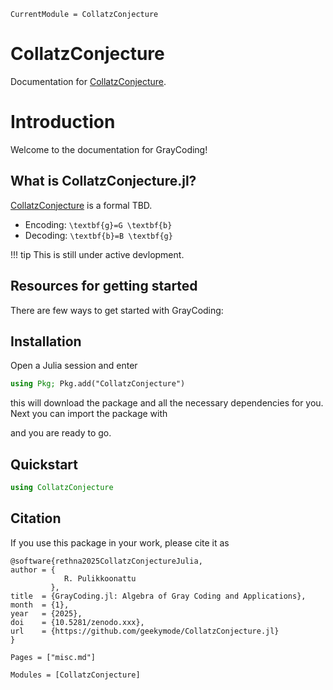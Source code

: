 ```@meta
CurrentModule = CollatzConjecture
```

# CollatzConjecture

Documentation for [CollatzConjecture](https://github.com/geekymode/CollatzConjecture.jl).

# Introduction

Welcome to the documentation for GrayCoding!

## What is CollatzConjecture.jl?

[CollatzConjecture](https://github.com/geekymode/CollatzConjecture.jl) is a formal TBD.

* Encoding: ``\textbf{g}=G \textbf{b} ``
* Decoding: ``\textbf{b}=B \textbf{g} ``



!!! tip
    This is still under active devlopment.

## Resources for getting started

There are few ways to get started with GrayCoding:

## Installation

Open a Julia session and enter

```julia
using Pkg; Pkg.add("CollatzConjecture")
```

this will download the package and all the necessary dependencies for you. Next you can import the package with


and you are ready to go.

## Quickstart

```julia
using CollatzConjecture
```




## Citation

If you use this package in your work, please cite it as
```
@software{rethna2025CollatzConjectureJulia,
author = {
            R. Pulikkoonattu 
         },
title  = {GrayCoding.jl: Algebra of Gray Coding and Applications},
month  = {1},
year   = {2025},
doi    = {10.5281/zenodo.xxx},
url    = {https://github.com/geekymode/CollatzConjecture.jl}
}
```

```@index
Pages = ["misc.md"]
```

```@autodocs
Modules = [CollatzConjecture]
```
